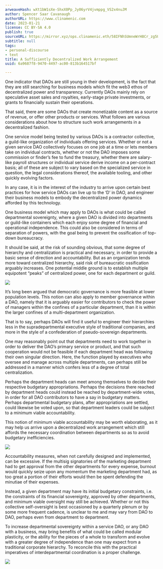 ```yaml
---
arweaveHash: wXt1bW1sXe-ShxX0Pp_Jy06yrV4jvmppg_VS2x4nuJM
author: Spencer Saar Cavanaugh
authorURL: https://www.clinamenic.com
date: 2023-01-21
license: CC BY-SA 4.0
publish: true
sourceURL: https://mirror.xyz/ops.clinamenic.eth/58IFNhSUmneWrH8Cr_zg5U09U2muI2FxQ-HtuCCv9Fw
subtitle: null
tags:
- personal-discourse
- text
title: A Sufficiently Decentralized Work Arrangement
uuid: 6a9687f8-9470-4497-ac00-813b164517bf

---
```


One indicator that DAOs are still young in their development, is the fact that they are still searching for business models which fit the web3 ethos of decentralized power and transparency. Currently DAOs mainly rely on speculative asset sales and royalties, early-stage private investments, or grants to financially sustain their operations.

That said, there are some DAOs that create monetizable content as a source of revenue, or offer other products or services. What follows are various considerations about how to structure such work arrangements in a decentralized fashion.

One service model being tested by various DAOs is a contractor collective, a guild-like organization of individuals offering services. Whether or not a given service DAO collectively focuses on one job at a time or lets members take on individual contracts, whether or not the DAO imposes some commission or finder’s fee to fund the treasury, whether there are salary-like payroll structures or individual service derive income on a per-contract basis; all of these are subject to vary based on the specialized service in question, the legal considerations thereof, the available tooling, and other quickly evolving factors.

In any case, it is in the interest of the industry to arrive upon certain best practices for how service DAOs can live up to the ‘D’ in DAO, and engineer their business models to embody the decentralized power dynamics afforded by this technology.

One business model which may apply to DAOs is what could be called departmental sovereignty, where a given DAO is divided into departments or guild-like containers which each enjoy some degree of financial and operational independence. This could also be considered in terms of separation of powers, with the goal being to prevent the ossification of top-down bureaucracy.

It should be said, at the risk of sounding obvious, that some degree of hierarchy and centralization is practical and necessary, in order to provide a basic sense of direction and accountability. But as an organization tends more toward centralized hierarchy, said risk of bureaucratic ossification arguably increases. One potential middle ground is to establish multiple equipotent “peaks” of centralized power, one for each department or guild.

![](https://images.mirror-media.xyz/publication-images/BO5lwDo0EtY22yuVf2OQJ.png)

It’s long been argued that democratic governance is more feasible at lower population levels. This notion can also apply to member governance within a DAO, namely that it is arguably easier for contributors to check the power of managers within the confines of a particular department, than it is within the larger confines of a multi-department organization.

That is to say, perhaps DAOs will find it useful to engineer their hierarchies less in the supradepartmental executive style of traditional companies, and more in the style of a confederation of pseudo-sovereign departments.

One may reasonably point out that departments need to work together in order to deliver the DAO’s primary service or product, and that such cooperation would not be feasible if each department head was following their own singular direction. Here, the function played by executives who oversee and manage across multiple departments, can perhaps still be addressed in a manner which confers less of a degree of total centralization.

Perhaps the department heads can meet among themselves to decide their respective budgetary appropriations. Perhaps the decisions there reached by department heads could instead be reached by department-wide votes, in order for all DAO contributors to have a say in budgetary matters. Perhaps departmental budgetary plans, after appropriations are settled, could likewise be voted upon, so that department leaders could be subject to a minimum viable accountability.

This notion of minimum viable accountability may be worth elaborating, as it may help us arrive upon a decentralized work arrangement which still affords the necessary coordination between departments so as to avoid budgetary inefficiencies.

![](https://images.mirror-media.xyz/publication-images/fB2SGDxcSdfT9MjskpW6L.png)

Accountability measures, when not carefully designed and implemented, can be excessive. If the multisig signatories of the marketing department had to get approval from the other departments for every expense, burnout would quickly seize upon any momentum the marketing department had, as too great a portion of their efforts would then be spent defending the minutiae of their expenses.

Instead, a given department may have its initial budgetary constraints, i.e. the constraints of its financial sovereignty, approved by other departments, and minimum viable oversight may still be achieved. Whether or not this collective self-oversight is best occasioned by a quarterly plenum or by some more frequent cadence, is unclear to me and may vary from DAO to DAO, perhaps even from department to department.

To increase departmental sovereignty within a service DAO, or any DAO with a business, may bring benefits of what could be called modular plasticity, or the ability for the pieces of a whole to transform and evolve with a greater degree of independence than one may expect from a traditional corporate hierarchy. To reconcile this with the practical imperatives of interdepartmental coordination is a proper challenge.

![](https://images.mirror-media.xyz/publication-images/Y4y06rbZgfDJxMeuex2df.png)
